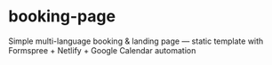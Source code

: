 # booking-page
Simple multi-language booking &amp; landing page — static template with Formspree + Netlify + Google Calendar automation

